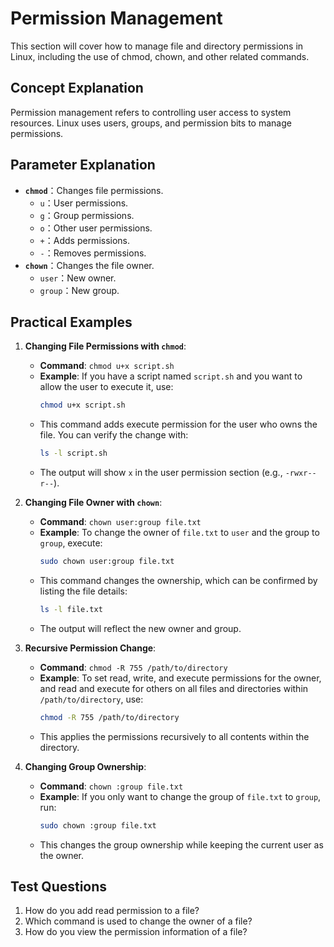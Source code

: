 # Permission Management

This section will cover how to manage file and directory permissions in Linux, including the use of chmod, chown, and other related commands.

## Concept Explanation
Permission management refers to controlling user access to system resources. Linux uses users, groups, and permission bits to manage permissions.

## Parameter Explanation
- **`chmod`**：Changes file permissions.
  - `u`：User permissions.
  - `g`：Group permissions.
  - `o`：Other user permissions.
  - `+`：Adds permissions.
  - `-`：Removes permissions.
- **`chown`**：Changes the file owner.
  - `user`：New owner.
  - `group`：New group.

## Practical Examples
1. **Changing File Permissions with `chmod`**:
   - **Command**: `chmod u+x script.sh`
   - **Example**: If you have a script named `script.sh` and you want to allow the user to execute it, use:
     ```bash
     chmod u+x script.sh
     ```
   - This command adds execute permission for the user who owns the file. You can verify the change with:
     ```bash
     ls -l script.sh
     ```
   - The output will show `x` in the user permission section (e.g., `-rwxr--r--`).

2. **Changing File Owner with `chown`**:
   - **Command**: `chown user:group file.txt`
   - **Example**: To change the owner of `file.txt` to `user` and the group to `group`, execute:
     ```bash
     sudo chown user:group file.txt
     ```
   - This command changes the ownership, which can be confirmed by listing the file details:
     ```bash
     ls -l file.txt
     ```
   - The output will reflect the new owner and group.

3. **Recursive Permission Change**:
   - **Command**: `chmod -R 755 /path/to/directory`
   - **Example**: To set read, write, and execute permissions for the owner, and read and execute for others on all files and directories within `/path/to/directory`, use:
     ```bash
     chmod -R 755 /path/to/directory
     ```
   - This applies the permissions recursively to all contents within the directory.

4. **Changing Group Ownership**:
   - **Command**: `chown :group file.txt`
   - **Example**: If you only want to change the group of `file.txt` to `group`, run:
     ```bash
     sudo chown :group file.txt
     ```
   - This changes the group ownership while keeping the current user as the owner.

## Test Questions
1. How do you add read permission to a file?
2. Which command is used to change the owner of a file?
3. How do you view the permission information of a file?
